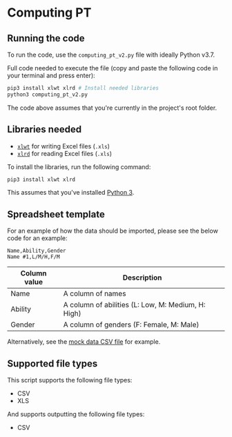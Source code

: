 # Computing PT

## Running the code

To run the code, use the `computing_pt_v2.py` file with ideally Python v3.7.

Full code needed to execute the file (copy and paste the following code in your terminal and press enter):

```bash
pip3 install xlwt xlrd # Install needed libraries
python3 computing_pt_v2.py
```

The code above assumes that you're currently in the project's root folder.

## Libraries needed

- [`xlwt`](https://pypi.org/project/xlwt/) for writing Excel files (`.xls`)
- [`xlrd`](https://pypi.org/project/xlrd/) for reading Excel files (`.xls`)

To install the libraries, run the following command:

```bash
pip3 install xlwt xlrd
```

This assumes that you've installed [Python 3](https://python.org/download).

## Spreadsheet template

For an example of how the data should be imported, please see the below code for an example:

```csv
Name,Ability,Gender
Name #1,L/M/H,F/M
```

Column value | Description
---|---
Name | A column of names
Ability | A column of abilities (L: Low, M: Medium, H: High)
Gender | A column of genders (F: Female, M: Male)

Alternatively, see the [mock data CSV file](computing_pt_mock_data_v2.csv) for example.

## Supported file types

This script supports the following file types:

- CSV
- XLS

And supports outputting the following file types:

- CSV